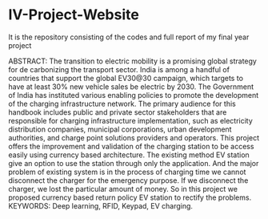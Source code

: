 # IV-Project-Website
It is the repository consisting of the codes and full report of my final year project

ABSTRACT:
The transition to electric mobility is a promising global strategy for de carbonizing the 
transport sector. India is among a handful of countries that support the global EV30@30 
campaign, which targets to have at least 30% new vehicle sales be electric by 2030. The 
Government of India has instituted various enabling policies to promote the development of the 
charging infrastructure network. The primary audience for this handbook includes public and 
private sector stakeholders that are responsible for charging infrastructure implementation, such 
as electricity distribution companies, municipal corporations, urban development authorities, 
and charge point solutions providers and operators. This project offers the improvement and 
validation of the charging station to be access easily using currency based architecture. The 
existing method EV station give an option to use the station through only the application. And 
the major problem of existing system is in the process of charging time we cannot disconnect 
the charger for the emergency purpose. If we disconnect the charger, we lost the particular 
amount of money. So in this project we proposed currency based return policy EV station to 
rectify the problems. 
KEYWORDS: Deep learning, RFID, Keypad, EV charging.
